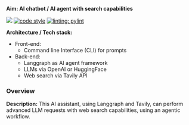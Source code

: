 
**Aim: AI chatbot / AI agent with search capabilities**


[![](https://img.shields.io/badge/python-3.10+-blue.svg)](https://www.python.org/downloads/)
[![code style](https://img.shields.io/badge/code%20style-black-000000.svg)](https://github.com/psf/black)
[![linting: pylint](https://img.shields.io/badge/linting-pylint-yellowgreen)](https://github.com/pylint-dev/pylint)


**Architecture / Tech stack:**
 - Front-end: 
   - Command line Interface (CLI) for prompts
 - Back-end: 
   - Langgraph as AI agent framework
   - LLMs via OpenAI or HuggingFace
   - Web search via Tavily API


### Overview

**Description:**
This AI assistant, using Langgraph and Tavily, can perform advanced LLM requests with web search capabilities, using an agentic workflow. 